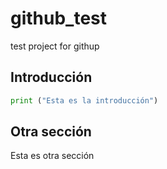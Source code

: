 # github_test
test project for githup

## Introducción
``` python
print ("Esta es la introducción")
```

## Otra sección
Esta es otra sección
